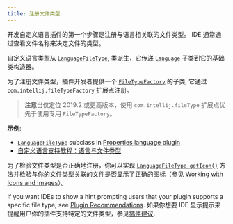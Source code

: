 ```yaml
---
title: 注册文件类型
---
```

<!-- Copyright 2000-2020 JetBrains s.r.o. and other contributors. Use of this source code is governed by the Apache 2.0 license that can be found in the LICENSE file. -->

开发自定义语言插件的第一个步骤是注册与语言相关联的文件类型。
IDE 通常通过查看文件名称来决定文件的类型。 

自定义语言类型从
[`LanguageFileType`](upsource:///platform/core-api/src/com/intellij/openapi/fileTypes/LanguageFileType.java),
类派生，它传递
[`Language`](upsource:///platform/core-api/src/com/intellij/lang/Language.java)
子类到它的基础类构造器。

为了注册文件类型，插件开发者提供一个
[`FileTypeFactory`](upsource:///platform/platform-api/src/com/intellij/openapi/fileTypes/FileTypeFactory.java) 的子类, 它通过 `com.intellij.fileTypeFactory` 扩展点注册。
> **注意**当仅定位 2019.2 或更高版本，使用 `com.intellij.fileType` 扩展点优先于使用专用 `FileTypeFactory`。

**示例**:
- [`LanguageFileType`](upsource:///platform/core-api/src/com/intellij/openapi/fileTypes/LanguageFileType.java)
subclass in
[Properties language plugin](upsource:///plugins/properties/properties-psi-api/src/com/intellij/lang/properties/PropertiesFileType.java)
- [自定义语言支持教程：语言与文件类型](/tutorials/custom_language_support/language_and_filetype.md)

为了检验文件类型是否正确地注册，你可以实现
[`LanguageFileType.getIcon()`](upsource:///platform/core-api/src/com/intellij/openapi/fileTypes/LanguageFileType.java)
方法并检验与你的文件类型关联的文件是否显示了正确的图标（参见 [Working with Icons and Images](/reference_guide/work_with_icons_and_images.md)）。

If you want IDEs to show a hint prompting users that your plugin supports a specific file type, see [Plugin Recommendations](https://plugins.jetbrains.com/docs/marketplace/intellij-plugin-recommendations.html).
如果你想要 IDE 显示提示来提醒用户你的插件支持特定的文件类型，参见[插件建议](https://plugins.jetbrains.com/docs/marketplace/intellij-plugin-recommendations.html).
